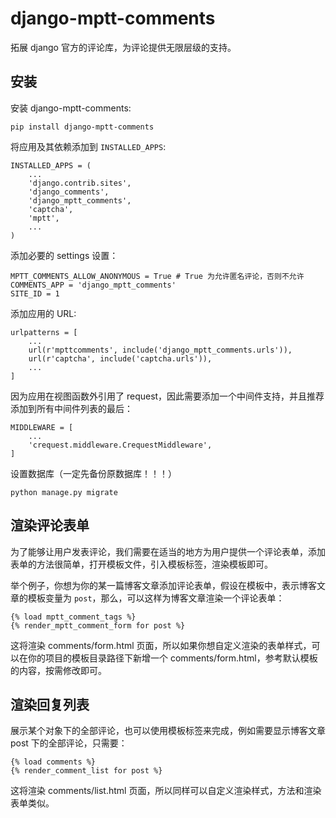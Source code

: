 # django-mptt-comments

拓展 django 官方的评论库，为评论提供无限层级的支持。

## 安装


安装 django-mptt-comments:

    pip install django-mptt-comments

将应用及其依赖添加到 `INSTALLED_APPS`:

    INSTALLED_APPS = (
        ...
        'django.contrib.sites',
        'django_comments',
        'django_mptt_comments',
        'captcha',
        'mptt',
        ...
    )
    
添加必要的 settings 设置：

    MPTT_COMMENTS_ALLOW_ANONYMOUS = True # True 为允许匿名评论，否则不允许
    COMMENTS_APP = 'django_mptt_comments'
    SITE_ID = 1

添加应用的 URL:

    urlpatterns = [
        ...
        url(r'mpttcomments', include('django_mptt_comments.urls')),
        url(r'captcha', include('captcha.urls')),
        ...
    ]

因为应用在视图函数外引用了 request，因此需要添加一个中间件支持，并且推荐添加到所有中间件列表的最后：


    MIDDLEWARE = [
        ...
        'crequest.middleware.CrequestMiddleware',
    ]
    
设置数据库（一定先备份原数据库！！！）

    python manage.py migrate

## 渲染评论表单

为了能够让用户发表评论，我们需要在适当的地方为用户提供一个评论表单，添加表单的方法很简单，打开模板文件，引入模板标签，渲染模板即可。

举个例子，你想为你的某一篇博客文章添加评论表单，假设在模板中，表示博客文章的模板变量为 `post`，那么，可以这样为博客文章渲染一个评论表单：

    {% load mptt_comment_tags %}
    {% render_mptt_comment_form for post %}

这将渲染 comments/form.html 页面，所以如果你想自定义渲染的表单样式，可以在你的项目的模板目录路径下新增一个 comments/form.html，参考默认模板的内容，按需修改即可。

## 渲染回复列表

展示某个对象下的全部评论，也可以使用模板标签来完成，例如需要显示博客文章 post 下的全部评论，只需要：

    {% load comments %}
    {% render_comment_list for post %}
    
这将渲染 comments/list.html 页面，所以同样可以自定义渲染样式，方法和渲染表单类似。
